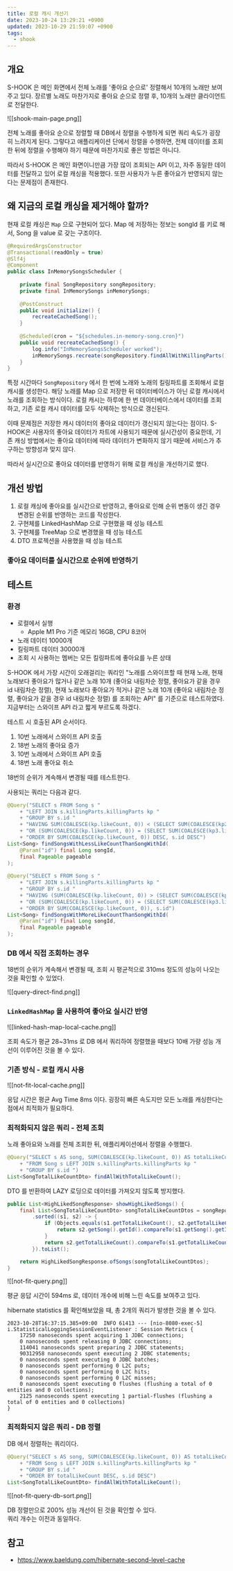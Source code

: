 ```yaml
---
title: 로컬 캐시 개선기
date: 2023-10-24 13:29:21 +0900
updated: 2023-10-29 21:59:07 +0900
tags:
  - shook
---
```


## 개요

S-HOOK 은 메인 화면에서 전체 노래를 '좋아요 순으로' 정렬해서 10개의 노래만 보여주고 있다. 장르별 노래도 마찬가지로 좋아요 순으로 정렬 후, 10개의 노래만 클라이언트로 전달한다.

![[shook-main-page.png]]

전체 노래를 좋아요 순으로 정렬할 때 DB에서 정렬을 수행하게 되면 쿼리 속도가 굉장히 느려지게 된다. 그렇다고 애플리케이션 단에서 정렬을 수행하면, 전체 데이터를 조회한 뒤에 정렬을 수행해야 하기 때문에 마찬가지로 좋은 방법은 아니다. 

따라서 S-HOOK 은 메인 화면이니만큼 가장 많이 조회되는 API 이고, 자주 동일한 데이터를 전달하고 있어 로컬 캐싱을 적용했다. 
또한 사용자가 누른 좋아요가 반영되지 않는다는 문제점이 존재한다.

## 왜 지금의 로컬 캐싱을 제거해야 할까?

현재 로컬 캐싱은 `Map` 으로 구현되어 있다. Map 에 저장하는 정보는 songId 를 키로 해서, Song 을 value 로 갖는 구조이다.

```java
@RequiredArgsConstructor  
@Transactional(readOnly = true)  
@Slf4j  
@Component  
public class InMemorySongsScheduler {  
  
    private final SongRepository songRepository;  
    private final InMemorySongs inMemorySongs;  
  
    @PostConstruct  
    public void initialize() {  
        recreateCachedSong();  
    }  
  
    @Scheduled(cron = "${schedules.in-memory-song.cron}")  
    public void recreateCachedSong() {  
        log.info("InMemorySongsScheduler worked");  
        inMemorySongs.recreate(songRepository.findAllWithKillingParts());  
    }  
}
```

특정 시간마다 `SongRepository` 에서 한 번에 노래와 노래의 킬링파트를 조회해서 로컬 캐시를 생성한다. 해당 노래를 Map 으로 저장한 뒤 데이터베이스가 아닌 로컬 캐시에서 노래를 조회하는 방식이다. 로컬 캐시는 하루에 한 번 데이터베이스에서 데이터를 조회하고, 기존 로컬 캐시 데이터를 모두 삭제하는 방식으로 갱신된다.

이때 문제점은 저장한 캐시 데이터의 좋아요 데이터가 갱신되지 않는다는 점이다. S-HOOK은 사용자의 좋아요 데이터가 차트에 사용되기 때문에 실시간성이 중요한데, 기존 캐싱 방법에서는 좋아요 데이터에 따라 데이터가 변화하지 않기 때문에 서비스가 추구하는 방향성과 맞지 않다.

따라서 실시간으로 좋아요 데이터를 반영하기 위해 로컬 캐싱을 개선하기로 했다.

## 개선 방법

1. 로컬 캐싱에 좋아요를 실시간으로 반영하고, 좋아요로 인해 순위 변동이 생긴 경우 변경된 순위를 반영하는 코드를 작성한다.
2. 구현체를 LinkedHashMap 으로 구현했을 때 성능 테스트
3. 구현체를 TreeMap 으로 변경했을 때 성능 테스트
4. DTO 프로젝션을 사용했을 때 성능 테스트


### 좋아요 데이터를 실시간으로 순위에 반영하기

## 테스트

### 환경

- 로컬에서 실행
	- Apple M1 Pro 기준 메모리 16GB, CPU 8코어
- 노래 데이터 10000개
- 킬링파트 데이터 30000개
- 조회 시 사용하는 멤버는 모든 킬링파트에 좋아요를 누른 상태

S-HOOK 에서 가장 시간이 오래걸리는 쿼리인 "노래를 스와이프할 때 현재 노래, 현재 노래보다 좋아요가 많거나 같은 노래 10개 (좋아요 내림차순 정렬, 좋아요가 같을 경우 id 내림차순 정렬), 현재 노래보다 좋아요가 적거나 같은 노래 10개 (좋아요 내림차순 정렬, 좋아요가 같을 경우 id 내림차순 정렬) 를 조회하는 API" 를 기준으로 테스트하였다. 지금부터는 스와이프 API 라고 짧게 부르도록 하겠다.

테스트 시 호출된 API 순서이다.

1. 10번 노래에서 스와이프 API 호출
2. 18번 노래의 좋아요 증가
3. 10번 노래에서 스와이프 API 호출
4. 18번 노래 좋아요 취소

18번의 순위가 계속해서 변경될 때를 테스트한다.

사용되는 쿼리는 다음과 같다.

```java
@Query("SELECT s FROM Song s "  
    + "LEFT JOIN s.killingParts.killingParts kp "  
    + "GROUP BY s.id "  
    + "HAVING SUM(COALESCE(kp.likeCount, 0)) < (SELECT SUM(COALESCE(kp2.likeCount, 0)) FROM KillingPart kp2 WHERE kp2.song.id = :id) "  
    + "OR (SUM(COALESCE(kp.likeCount, 0)) = (SELECT SUM(COALESCE(kp3.likeCount, 0)) FROM KillingPart kp3 WHERE kp3.song.id = :id) AND s.id < :id) "  
    + "ORDER BY SUM(COALESCE(kp.likeCount, 0)) DESC, s.id DESC")  
List<Song> findSongsWithLessLikeCountThanSongWithId(  
    @Param("id") final Long songId,  
    final Pageable pageable  
);  
  
@Query("SELECT s FROM Song s "  
    + "LEFT JOIN s.killingParts.killingParts kp "  
    + "GROUP BY s.id "  
    + "HAVING (SUM(COALESCE(kp.likeCount, 0)) > (SELECT SUM(COALESCE(kp2.likeCount, 0)) FROM KillingPart kp2 WHERE kp2.song.id = :id) "  
    + "OR (SUM(COALESCE(kp.likeCount, 0)) = (SELECT SUM(COALESCE(kp3.likeCount, 0)) FROM KillingPart kp3 WHERE kp3.song.id = :id) AND s.id > :id)) "  
    + "ORDER BY SUM(COALESCE(kp.likeCount, 0)), s.id")  
List<Song> findSongsWithMoreLikeCountThanSongWithId(  
    @Param("id") final Long songId,  
    final Pageable pageable  
);
```

### DB 에서 직접 조회하는 경우

18번의 순위가 계속해서 변경될 때, 조회 시 평균적으로 310ms 정도의 성능이 나오는 것을 확인할 수 있었다.

![[query-direct-find.png]]

### `LinkedHashMap` 을 사용하여 좋아요 실시간 반영

![[linked-hash-map-local-cache.png]]

조회 속도가 평균 28~31ms 로 DB 에서 쿼리하여 정렬했을 때보다 10배 가량 성능 개선이 이루어진 것을 볼 수 있다.

### 

### 기존 방식 - 로컬 캐시 사용

![[not-fit-local-cache.png]]

응답 시간은 평균 Avg Time 8ms 이다. 굉장히 빠른 속도지만 모든 노래를 캐싱한다는 점에서 최적화가 필요하다.

### 최적화되지 않은 쿼리 - 전체 조회

노래 좋아요와 노래를 전체 조회한 뒤, 애플리케이션에서 정렬을 수행했다.

```java
@Query("SELECT s AS song, SUM(COALESCE(kp.likeCount, 0)) AS totalLikeCount "  
    + "FROM Song s LEFT JOIN s.killingParts.killingParts kp "  
    + "GROUP BY s.id ")
List<SongTotalLikeCountDto> findAllWithTotalLikeCount();
```

DTO 를 반환하여 LAZY 로딩으로 데이터를 가져오지 않도록 방지했다.

```java
public List<HighLikedSongResponse> showHighLikedSongs() {  
	final List<SongTotalLikeCountDto> songTotalLikeCountDtos = songRepository.findAllWithTotalLikeCount().stream()  
		.sorted((s1, s2) -> {  
			if (Objects.equals(s1.getTotalLikeCount(), s2.getTotalLikeCount())) {  
				return s2.getSong().getId().compareTo(s1.getSong().getId());  
			}  
			return s2.getTotalLikeCount().compareTo(s1.getTotalLikeCount());  
		}).toList();  

	return HighLikedSongResponse.ofSongs(songTotalLikeCountDtos);  
}
```

![[not-fit-query.png]]

평균 응답 시간이 594ms 로, 데이터 개수에 비해 느린 속도를 보여주고 있다.

hibernate statistics 를 확인해보았을 때, 총 2개의 쿼리가 발생한 것을 볼 수 있다.

```shell
2023-10-28T16:37:15.385+09:00  INFO 61413 --- [nio-8080-exec-5] i.StatisticalLoggingSessionEventListener : Session Metrics {
    17250 nanoseconds spent acquiring 1 JDBC connections;
    0 nanoseconds spent releasing 0 JDBC connections;
    114041 nanoseconds spent preparing 2 JDBC statements;
    90312958 nanoseconds spent executing 2 JDBC statements;
    0 nanoseconds spent executing 0 JDBC batches;
    0 nanoseconds spent performing 0 L2C puts;
    0 nanoseconds spent performing 0 L2C hits;
    0 nanoseconds spent performing 0 L2C misses;
    0 nanoseconds spent executing 0 flushes (flushing a total of 0 entities and 0 collections);
    2125 nanoseconds spent executing 1 partial-flushes (flushing a total of 0 entities and 0 collections)
}
```

### 최적화되지 않은 쿼리 - DB 정렬

DB 에서 정렬하는 쿼리이다.

```java
@Query("SELECT s AS song, SUM(COALESCE(kp.likeCount, 0)) AS totalLikeCount "  
    + "FROM Song s LEFT JOIN s.killingParts.killingParts kp "  
    + "GROUP BY s.id "  
    + "ORDER BY totalLikeCount DESC, s.id DESC")  
List<SongTotalLikeCountDto> findAllWithTotalLikeCount();
```

![[not-fit-query-db-sort.png]]

DB 정렬만으로 200% 성능 개선이 된 것을 확인할 수 있다.  
쿼리 개수는 이전과 동일하다.

## 참고

- https://www.baeldung.com/hibernate-second-level-cache